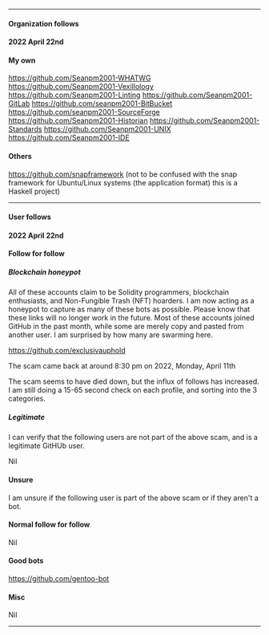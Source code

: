 
***

#### Organization follows

#### 2022 April 22nd

#### My own

https://github.com/Seanpm2001-WHATWG
https://github.com/Seanpm2001-Vexillology
https://github.com/Seanpm2001-Linting
https://github.com/Seanpm2001-GitLab
https://github.com/seanpm2001-BitBucket
https://github.com/seanpm2001-SourceForge
https://github.com/Seanpm2001-Historian
https://github.com/Seanpm2001-Standards
https://github.com/Seanpm2001-UNIX
https://github.com/Seanpm2001-IDE

#### Others

https://github.com/snapframework (not to be confused with the snap framework for Ubuntu/Linux systems (the application format) this is a Haskell project)

***

#### User follows

#### 2022 April 22nd

#### Follow for follow

##### Blockchain honeypot

All of these accounts claim to be Solidity programmers, blockchain enthusiasts, and Non-Fungible Trash (NFT) hoarders. I am now acting as a honeypot to capture as many of these bots as possible. Please know that these links will no longer work in the future. Most of these accounts joined GitHub in the past month, while some are merely copy and pasted from another user. I am surprised by how many are swarming here.

https://github.com/exclusivauphold

The scam came back at around 8:30 pm on 2022, Monday, April 11th

The scam seems to have died down, but the influx of follows has increased. I am still doing a 15-65 second check on each profile, and sorting into the 3 categories.

##### Legitimate

I can verify that the following users are not part of the above scam, and is a legitimate GitHUb user.

Nil

#### Unsure

I am unsure if the following user is part of the above scam or if they aren't a bot.

#### Normal follow for follow

Nil

#### Good bots

https://github.com/gentoo-bot

#### Misc

Nil

***

<!-- TODO: Todays entries

BOT SCAM

https://github.com/exclusivauphold

GOOD BOT

https://github.com/gentoo-bot

ORGS

https://github.com/Seanpm2001-WHATWG
https://github.com/Seanpm2001-Vexillology
https://github.com/Seanpm2001-Linting
https://github.com/Seanpm2001-GitLab
https://github.com/seanpm2001-BitBucket
https://github.com/seanpm2001-SourceForge
https://github.com/Seanpm2001-Historian
https://github.com/Seanpm2001-Standards
https://github.com/Seanpm2001-UNIX
https://github.com/Seanpm2001-IDE

END: TODO !-->

